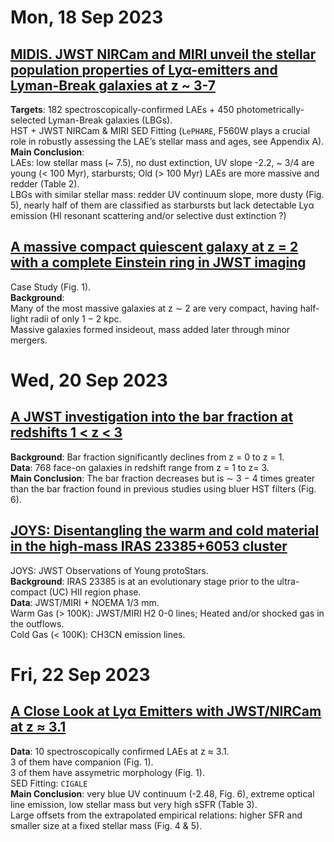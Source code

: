 # Mon, 18 Sep 2023

## [MIDIS. JWST NIRCam and MIRI unveil the stellar population properties of Lyα-emitters and Lyman-Break galaxies at z ~ 3-7](https://arxiv.org/pdf/2309.08515.pdf)
**Targets**: 182 spectroscopically-confirmed LAEs + 450 photometrically-selected Lyman-Break galaxies (LBGs).  
HST + JWST NIRCam & MIRI SED Fitting (``LePHARE``, F560W plays a crucial role in robustly assessing the LAE’s stellar mass and ages, see Appendix A).  
**Main Conclusion**:  
LAEs: low stellar mass (~ 7.5), no dust extinction, UV slope -2.2, ~ 3/4 are young (< 100 Myr), starbursts;  Old (> 100 Myr) LAEs are more massive and redder (Table 2).  
LBGs with similar stellar mass: redder UV continuum slope, more dusty (Fig. 5), nearly half of them are classified as starbursts but lack detectable Lyα emission (HI resonant scattering and/or selective dust extinction ?)


## [A massive compact quiescent galaxy at z = 2 with a complete Einstein ring in JWST imaging](https://arxiv.org/pdf/2309.07969.pdf)  
Case Study (Fig. 1).  
**Background**:  
Many of the most massive galaxies at z ∼ 2 are very compact, having half-light radii of only 1 − 2 kpc.  
Massive galaxies formed insideout, mass added later through minor mergers.  


# Wed, 20 Sep 2023

## [A JWST investigation into the bar fraction at redshifts 1 < z < 3](https://arxiv.org/pdf/2309.10038.pdf)
**Background**: Bar fraction significantly declines from z = 0 to z = 1.  
**Data**: 768 face-on galaxies in redshift range from z = 1 to z= 3.  
**Main Conclusion**:  The bar fraction decreases but is ∼ 3 − 4 times greater than the bar fraction found in previous studies using bluer HST filters (Fig. 6).  


## [JOYS: Disentangling the warm and cold material in the high-mass IRAS 23385+6053 cluster](https://arxiv.org/pdf/2309.10410.pdf)
JOYS: JWST Observations of Young protoStars.  
**Background**:  IRAS 23385 is at an evolutionary stage prior to the ultra-compact (UC) HII region phase.  
**Data**: JWST/MIRI + NOEMA 1/3 mm.  
Warm Gas (> 100K): JWST/MIRI H2 0-0 lines; Heated and/or shocked gas in the outflows.  
Cold Gas (< 100K): CH3CN emission lines.  


# Fri, 22 Sep 2023

## [A Close Look at Lyα Emitters with JWST/NIRCam at z ≈ 3.1](https://arxiv.org/pdf/2309.11559.pdf)
**Data**: 10 spectroscopically confirmed LAEs at z ≈ 3.1.  
3 of them have companion (Fig. 1).  
3 of them have assymetric morphology (Fig. 1).  
SED Fitting: ``CIGALE``  
**Main Conclusion**:  very blue UV continuum (-2.48, Fig. 6),  extreme optical line emission, low stellar mass but very high sSFR (Table 3).  
Large offsets from the extrapolated empirical relations: higher SFR and smaller size at a fixed stellar mass (Fig. 4 & 5).
